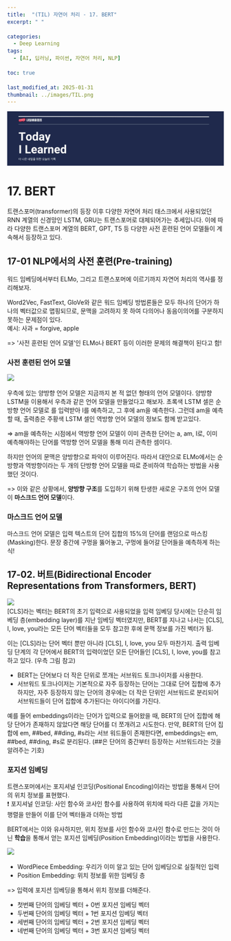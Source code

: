 ```yaml
---
title:  "(TIL) 자연어 처리 - 17. BERT"
excerpt: " "

categories:
  - Deep Learning
tags:
  - [AI, 딥러닝, 파이썬, 자연어 처리, NLP]

toc: true

last_modified_at: 2025-01-31
thumbnail: ../images/TIL.png
---
```

![](/images/../images/TIL.png)

# 17. BERT
트랜스포머(transformer)의 등장 이후 다양한 자연어 처리 태스크에서 사용되었던 RNN 계열의 신경망인 LSTM, GRU는 트랜스포머로 대체되어가는 추세입니다. 이에 따라 다양한 트랜스포머 계열의 BERT, GPT, T5 등 다양한 사전 훈련된 언어 모델들이 계속해서 등장하고 있다.

## 17-01 NLP에서의 사전 훈련(Pre-training)

워드 임베딩에서부터 ELMo, 그리고 트랜스포머에 이르기까지 자연어 처리의 역사를 정리해보자.

Word2Vec, FastText, GloVe와 같은 워드 임베딩 방법론들은 모두 하나의 단어가 하나의 벡터값으로 맵핑되므로, 문맥을 고려하지 못 하여 다의어나 동음이의어를 구분하지 못하는 문제점이 있다.       
예시: 사과 = forgive, apple

=> '사전 훈련된 언어 모델'인 ELMo나 BERT 등이 이러한 문제의 해결책이 된다고 함!

### 사전 훈련된 언어 모델

![](https://wikidocs.net/images/page/108730/image4.PNG)

우측에 있는 양방향 언어 모델은 지금까지 본 적 없던 형태의 언어 모델이다. 
양방향 LSTM을 이용해서 우측과 같은 언어 모델을 만들었다고 해보자. 초록색 LSTM 셀은 순방향 언어 모델로 <sos>를 입력받아 I를 예측하고, 그 후에 am을 예측한다. 그런데 am을 예측할 때, 출력층은 주황색 LSTM 셀인 역방향 언어 모델의 정보도 함께 받고있다.

=> am을 예측하는 시점에서 역방향 언어 모델이 이미 관측한 단어는 a, am, I로, 이미 예측해야하는 단어를 역방향 언어 모델을 통해 미리 관측한 셈이다.

하지만 언어의 문맥은 양방향으로 파악이 이루어진다. 따라서 대안으로 ELMo에서는 순방향과 역방향이라는 두 개의 단방향 언어 모델을 따로 준비하여 학습하는 방법을 사용했던 것이다.

=> 이와 같은 상황에서, **양방향 구조**를 도입하기 위해 탄생한 새로운 구조의 언어 모델이 **마스크드 언어 모델**이다.

### 마스크드 언어 모델
마스크드 언어 모델은 입력 텍스트의 단어 집합의 15%의 단어를 랜덤으로 마스킹(Masking)한다. 문장 중간에 구멍을 뚫어놓고, 구멍에 들어갈 단어들을 예측하게 하는 식!

## 17-02. 버트(Bidirectional Encoder Representations from Transformers, BERT)
![](https://wikidocs.net/images/page/115055/%EA%B7%B8%EB%A6%BC2.PNG)        
[CLS]라는 벡터는 BERT의 초기 입력으로 사용되었을 입력 임베딩 당시에는 단순히 임베딩 층(embedding layer)를 지난 임베딩 벡터였지만, BERT를 지나고 나서는 [CLS], I, love, you라는 모든 단어 벡터들을 모두 참고한 후에 문맥 정보를 가진 벡터가 됨.

이는 [CLS]라는 단어 벡터 뿐만 아니라 [CLS], I, love, you 모두 마찬가지. 출력 임베딩 단계의 각 단어에서 BERT의 입력이었던 모든 단어들인 [CLS], I, love, you를 참고하고 있다. (우측 그림 참고)

- BERT는 단어보다 더 작은 단위로 쪼개는 서브워드 토크나이저를 사용한다.
- 서브워드 토크나이저는 기본적으로 자주 등장하는 단어는 그대로 단어 집합에 추가하지만, 자주 등장하지 않는 단어의 경우에는 더 작은 단위인 서브워드로 분리되어 서브워드들이 단어 집합에 추가된다는 아이디어를 가진다.

예를 들어 embeddings이라는 단어가 입력으로 들어왔을 때, BERT의 단어 집합에 해당 단어가 존재하지 않았다면 해당 단어를 더 쪼개려고 시도한다. 만약, BERT의 단어 집합에 em, ##bed, ##ding, #s라는 서브 워드들이 존재한다면, embeddings는 em, ##bed, ##ding, #s로 분리된다. (##은 단어의 중간부터 등장하는 서브워드라는 것을 알려주는 기호)

### 포지션 임베딩
트랜스포머에서는 포지셔널 인코딩(Positional Encoding)이라는 방법을 통해서 단어의 위치 정보를 표현했다.      
❗ 포지셔널 인코딩: 사인 함수와 코사인 함수를 사용하여 위치에 따라 다른 값을 가지는 행렬을 만들어 이를 단어 벡터들과 더하는 방법       

BERT에서는 이와 유사하지만, 위치 정보를 사인 함수와 코사인 함수로 만드는 것이 아닌 **학습**을 통해서 얻는 포지션 임베딩(Position Embedding)이라는 방법을 사용한다.

![](https://wikidocs.net/images/page/115055/%EA%B7%B8%EB%A6%BC5.PNG)

- WordPiece Embedding: 우리가 이미 알고 있는 단어 임베딩으로 실질적인 입력
- Position Embedding: 위치 정보를 위한 임베딩 층

=> 입력에 포지션 임베딩을 통해서 위치 정보를 더해준다.      
- 첫번째 단어의 임베딩 벡터 + 0번 포지션 임베딩 벡터
- 두번째 단어의 임베딩 벡터 + 1번 포지션 임베딩 벡터
- 세번째 단어의 임베딩 벡터 + 2번 포지션 임베딩 벡터
- 네번째 단어의 임베딩 벡터 + 3번 포지션 임베딩 벡터